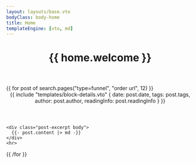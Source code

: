 ```yaml
---
layout: layouts/base.vto
bodyClass: body-home
title: Home
templateEngine: [vto, md]
---
```


<header class="page-header">
  <h1 class="page-title">{{ home.welcome }}</h1>
</header>

<section class="funnelList">
  {{ for post of search.pages("type=funnel", "order url", 12) }}
  <div class="post card">
    <header class="post-header">
      {{ include "templates/block-details.vto" {
        date: post.date,
        tags: post.tags,
        author: post.author,
        readingInfo: post.readingInfo
        } }}  
    </header>

    <div class="post-excerpt body">
      {{- post.content |> md -}}
    </div>
    <hr>

  </div>
{{ /for }}
</section>
